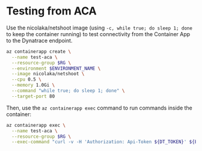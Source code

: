 # Testing from ACA

Use the nicolaka/netshoot image (using `-c, while true; do sleep 1; done` to keep the container running) to test connectivity from the Container App to the Dynatrace endpoint.

```bash
az containerapp create \
  --name test-aca \
  --resource-group $RG \
  --environment $ENVIRONMENT_NAME \
  --image nicolaka/netshoot \
  --cpu 0.5 \
  --memory 1.0Gi \
  --command "while true; do sleep 1; done" \
  --target-port 80
```

Then, use the `az containerapp exec` command to run commands inside the container:

```bash
az containerapp exec \
  --name test-aca \
  --resource-group $RG \
  --exec-command "curl -v -H 'Authorization: Api-Token ${DT_TOKEN}' ${ENDPOINT_URL}/v1/metrics"
```